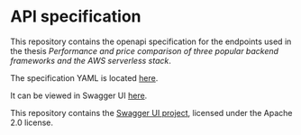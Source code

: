 # API specification

This repository contains the openapi specification for the endpoints used in the thesis *Performance and price comparison of three popular backend frameworks and the AWS serverless stack*.

The specification YAML is located [here](https://raw.githubusercontent.com/frameworks-serverless-performance/api-specification/main/api-specification.yaml).

It can be viewed in Swagger UI [here](https://frameworks-serverless-performance.github.io/api-specification/).

This repository contains the [Swagger UI project](https://github.com/swagger-api/swagger-ui), licensed under the Apache 2.0 license.

